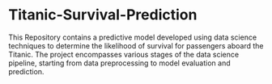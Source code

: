 # Titanic-Survival-Prediction
This Repository contains a predictive model developed using data science techniques to determine the likelihood of survival for passengers aboard the Titanic. The project encompasses various stages of the data science pipeline, starting from data preprocessing to model evaluation and prediction.
